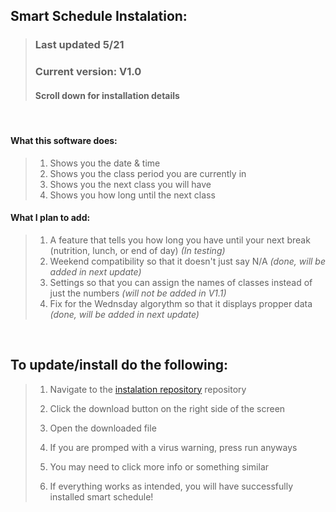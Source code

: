 ## Smart Schedule Instalation: 

>### Last updated 5/21
>### Current version: V1.0
>#### Scroll down for installation details

<br/>

#### **What this software does:**

>1. Shows you the date & time
>2. Shows you the class period you are currently in
>3. Shows you the next class you will have
>4. Shows you how long until the next class

#### **What I plan to add:**
>1. A feature that tells you how long you have until your next break (nutrition, lunch, or end of day) *(In testing)*
>2. Weekend compatibility so that it doesn't just say N/A *(done, will be added in next update)*
>3. Settings so that you can assign the names of classes instead of just the numbers *(will not be added in V1.1)*
>4. Fix for the Wednsday algorythm so that it displays propper data *(done, will be added in next update)*

<br/>

## **To update/install do the following:**

> 1. Navigate to the [instalation repository](https://github.com/D-Dillon/SmartSchedule/releases/tag/v1.0) repository
> 
> 2. Click the download button on the right side of the screen
>
> 3. Open the downloaded file
>
> 4. If you are promped with a virus warning, press run anyways
>
> 5. You may need to click more info or something similar
>
> 6. If everything works as intended, you will have successfully installed smart schedule!
